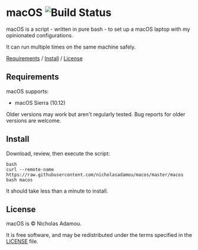 macOS ![Build Status](https://travis-ci.org/nicholasadamou/macos.svg?branch=master)
======

macOS is a script - written in pure bash - to set up a macOS laptop with my opinionated configurations.

It can run multiple times on the same machine safely.

[Requirements](https://github.com/nicholasadamou/macos#requirements) / [Install](https://github.com/nicholasadamou/macos#install) / [License](https://github.com/nicholasadamou/macos#license)

Requirements
------------

macOS supports:

* macOS Sierra (10.12)

Older versions may work but aren't regularly tested. Bug reports for older
versions are welcome.

Install
-------

Download, review, then execute the script:

```
bash
curl --remote-name https://raw.githubusercontent.com/nicholasadamou/macos/master/macos
bash macos
```

It should take less than a minute to install.

License
-------

macOS is © Nicholas Adamou.

It is free software, and may be redistributed under the terms specified in the [LICENSE] file.

[LICENSE]: LICENSE
